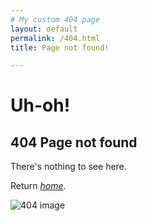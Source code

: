 ```yaml
---
# My custom 404 page
layout: default
permalink: /404.html
title: Page not found!

---
```

# Uh-oh!
## 404 Page not found
There's nothing to see here.

Return [*home*](/).

![404 image]({{"\assets\404image.jpg"}})
